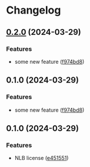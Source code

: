 # Changelog

## [0.2.0](https://github.com/autero1/monorepo-multi-release/compare/nlb-v0.1.0...nlb/v0.2.0) (2024-03-29)


### Features

* some new feature ([f974bd8](https://github.com/autero1/monorepo-multi-release/commit/f974bd8b6880bc899400d2be3bff9a4a32964210))

## 0.1.0 (2024-03-29)


### Features

* some new feature ([f974bd8](https://github.com/autero1/monorepo-multi-release/commit/f974bd8b6880bc899400d2be3bff9a4a32964210))

## 0.1.0 (2024-03-29)


### Features

* NLB license ([e451551](https://github.com/autero1/monorepo-multi-release/commit/e451551b361c053357b67be3cd239ad749b2dac4))
